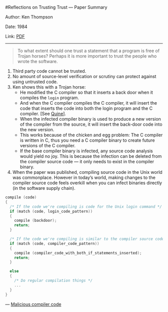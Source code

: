 #Reflections on Trusting Trust — Paper Summary


Author: Ken Thompson

Date: 1984

Link: [PDF](https://users.ece.cmu.edu/~ganger/712.fall02/papers/p761-thompson.pdf)

-----

> To what extent should one trust a statement that a program is free of Trojan horses? Perhaps it is more important to trust the people who wrote the software.  

1. Third party code cannot be trusted.
2. No amount of source-level verification or scrutiny can protect against using untrusted code. 
3. Ken shows this with a Trojan horse:
    * He modified the C compiler so that it inserts a back door when it compiles the `login` program.
    * And when the C compiler compiles the C compiler, it will insert the code that inserts the code into both the login program and the C compiler. [See [Quine](https://en.wikipedia.org/wiki/Quine_(computing))].
    * When the infected compiler binary is used to produce a new version of the compiler from the source, it will insert the back-door code into the new version.
    * This works because of the chicken and egg problem: The C compiler is written in C, thus you need a C compiler binary to create future versions of the C compiler.
    * If the base compiler binary is infected, any source code analysis would yield no joy. This is because the infection can be deleted from the compiler source code — it only needs to exist in the compiler binary.
5. When the paper was published, compiling source code in the Unix world was commonplace. However in today’s world, making changes to the compiler source code feels overkill when you can infect binaries directly (in the software supply chain).

```c
compile (code)
{
  /* If the code we're compiling is code for the Unix login command */
  if (match (code, login_code_pattern))
  {
    compile (backdoor);
    return;
  }

  /* If the code we're compiling is similar to the compiler source code */
  if (match (code, compiler_code_pattern))
  {
    compile (compiler_code_with_both_if_statements_inserted);
    return;
  }

  else
  {
    /* Do regular compilation things */
    ...
  }
}
```
— [Malicious compiler code](https://mananshah99.github.io/blog/2020/07/01/trusting-trust/)